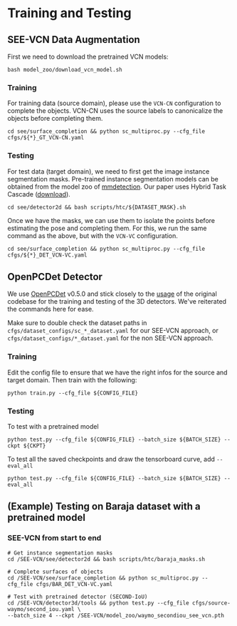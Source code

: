 # Training and Testing

## SEE-VCN Data Augmentation 

First we need to download the pretrained VCN models:
```
bash model_zoo/download_vcn_model.sh
```
### Training
For training data (source domain), please use the `VCN-CN` configuration to complete the objects. VCN-CN uses the source labels to canonicalize the objects before completing them. 
```
cd see/surface_completion && python sc_multiproc.py --cfg_file cfgs/${*}_GT_VCN-CN.yaml
```

### Testing

For test data (target domain), we need to first get the image instance segmentation masks. Pre-trained instance segmentation models can be obtained from the model zoo of [mmdetection](https://github.com/open-mmlab/mmdetection). Our paper uses 
Hybrid Task Cascade ([download](https://download.openmmlab.com/mmdetection/v2.0/htc/htc_x101_64x4d_fpn_dconv_c3-c5_mstrain_400_1400_16x1_20e_coco/htc_x101_64x4d_fpn_dconv_c3-c5_mstrain_400_1400_16x1_20e_coco_20200312-946fd751.pth)).

```
cd see/detector2d && bash scripts/htc/${DATASET_MASK}.sh
```
Once we have the masks, we can use them to isolate the points before estimating the pose and completing them. For this, we run the same command as the above, but with the `VCN-VC` configuration.
```
cd see/surface_completion && python sc_multiproc.py --cfg_file cfgs/${*}_DET_VCN-VC.yaml
```
## OpenPCDet Detector
We use [OpenPCDet](https://github.com/open-mmlab/OpenPCDet) v0.5.0 and stick closely to the [usage](https://github.com/open-mmlab/OpenPCDet/blob/master/docs/GETTING_STARTED.md) of the original codebase for the training and testing of the 3D detectors. We've reiterated the commands here for ease.

Make sure to double check the dataset paths in `cfgs/dataset_configs/sc_*_dataset.yaml` for our SEE-VCN approach, or `cfgs/dataset_configs/*_dataset.yaml` for the non SEE-VCN approach.

### Training
Edit the config file to ensure that we have the right infos for the source and target domain. Then train with the following:
```
python train.py --cfg_file ${CONFIG_FILE}
```

### Testing
To test with a pretrained model
```
python test.py --cfg_file ${CONFIG_FILE} --batch_size ${BATCH_SIZE} --ckpt ${CKPT}
```

To test all the saved checkpoints and draw the tensorboard curve, add `--eval_all`
```
python test.py --cfg_file ${CONFIG_FILE} --batch_size ${BATCH_SIZE} --eval_all
```

## (Example) Testing on Baraja dataset with a pretrained model

### SEE-VCN from start to end
```
# Get instance segmentation masks
cd /SEE-VCN/see/detector2d && bash scripts/htc/baraja_masks.sh

# Complete surfaces of objects
cd /SEE-VCN/see/surface_completion && python sc_multiproc.py --cfg_file cfgs/BAR_DET_VCN-VC.yaml

# Test with pretrained detector (SECOND-IoU)
cd /SEE-VCN/detector3d/tools && python test.py --cfg_file cfgs/source-waymo/second_iou.yaml \
--batch_size 4 --ckpt /SEE-VCN/model_zoo/waymo_secondiou_see_vcn.pth
```

